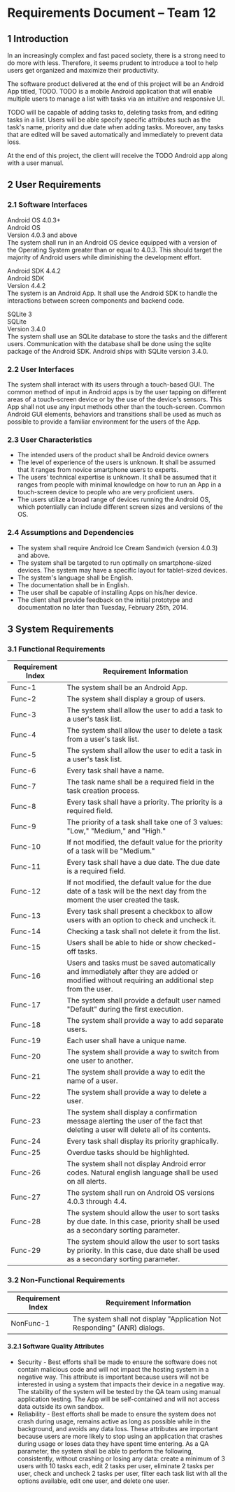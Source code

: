 ﻿# Requirements Document – Team 12

## 1 Introduction
In an increasingly complex and fast paced society, there is a strong need to do more with less. Therefore, it seems prudent to introduce a tool to help users get organized and maximize their productivity.

The software product delivered at the end of this project will be an Android App titled, TODO. TODO is a mobile Android application that will enable multiple users to manage a list with tasks via an intuitive and responsive UI.

TODO will be capable of adding tasks to, deleting tasks from, and editing tasks in a list. Users will be able specify specific attributes such as the task's name, priority and due date when adding tasks. Moreover, any tasks that are edited will be saved automatically and immediately to prevent data loss. 

At the end of this project, the client will receive the TODO Android app along with a user manual.

## 2 User Requirements

### 2.1 Software Interfaces
Android OS 4.0.3+  
Android OS  
Version 4.0.3 and above  
The system shall run in an Android OS device equipped with a version of the Operating System greater than or equal to 4.0.3. This should target the majority of Android users while diminishing the development effort.  

Android SDK 4.4.2  
Android SDK  
Version 4.4.2  
The system is an Android App. It shall use the Android SDK to handle the interactions between screen components and backend code.  
  
SQLite 3  
SQLite  
Version 3.4.0  
The system shall use an SQLite database to store the tasks and the different users. Communication with the database shall be done using the sqlite package of the Android SDK. Android ships with SQLite version 3.4.0.  


### 2.2 User Interfaces
The system shall interact with its users through a touch-based GUI. The common method of input in Android apps is by the user tapping on different areas of a touch-screen device or by the use of the device's sensors. This App shall not use any input methods other than the touch-screen. Common Android GUI elements, behaviors and transitions shall be used as much as possible to provide a familiar environment for the users of the App.  

### 2.3 User Characteristics
* The intended users of the product shall be Android device owners
* The level of experience of the users is unknown. It shall be assumed that it ranges from novice smartphone users to experts.
* The users' technical expertise is unknown. It shall be assumed that it ranges from people with minimal knowledge on how to run an App in a touch-screen device to people who are very proficient users.
* The users utilize a broad range of devices running the Android OS, which potentially can include different screen sizes and versions of the OS.

### 2.4 Assumptions and Dependencies
* The system shall require Android Ice Cream Sandwich (version 4.0.3) and above.  
* The system shall be targeted to run optimally on smartphone-sized devices. The system may have a specific layout for tablet-sized devices.  
* The system's language shall be English.   
* The documentation shall be in English.  
* The user shall be capable of installing Apps on his/her device.  
* The client shall provide feedback on the initial prototype and documentation no later than Tuesday, February 25th, 2014.  


## 3 System Requirements

### 3.1 Functional Requirements
Requirement Index | Requirement Information
-------------- | ---------------
Func-1 | The system shall be an Android App.  
Func-2 | The system shall display a group of users.  
Func-3 | The system shall allow the user to add a task to a user's task list.  
Func-4 | The system shall allow the user to delete a task from a user's task list.  
Func-5 | The system shall allow the user to edit a task in a user's task list.  
Func-6 | Every task shall have a name.  
Func-7 | The task name shall be a required field in the task creation process.  
Func-8 | Every task shall have a priority. The priority is a required field.
Func-9 | The priority of a task shall take one of 3 values: "Low," "Medium," and "High."
Func-10 | If not modified, the default value for the priority of a task will be "Medium."  
Func-11 | Every task shall have a due date. The due date is a required field.
Func-12 | If not modified, the default value for the due date of a task will be the next day from the moment the user created the task.  
Func-13 | Every task shall present a checkbox to allow users with an option to check and uncheck it.  
Func-14 | Checking a task shall not delete it from the list.  
Func-15 | Users shall be able to hide or show checked-off tasks.  
Func-16 | Users and tasks must be saved automatically and immediately after they are added or modified without requiring an additional step from the user.  
Func-17 | The system shall provide a default user named "Default" during the first execution.  
Func-18 | The system shall provide a way to add separate users.  
Func-19 | Each user shall have a unique name.
Func-20 | The system shall provide a way to switch from one user to another.  
Func-21 | The system shall provide a way to edit the name of a user.  
Func-22 | The system shall provide a way to delete a user.  
Func-23 | The system shall display a confirmation message alerting the user of the fact that deleting a user will delete all of its contents.  
Func-24 | Every task shall display its priority graphically.  
Func-25 | Overdue tasks should be highlighted.  
Func-26 | The system shall not display Android error codes. Natural english language shall be used on all alerts.  
Func-27 | The system shall run on Android OS versions 4.0.3 through 4.4.  
Func-28 | The system should allow the user to sort tasks by due date. In this case, priority shall be used as a secondary sorting parameter.  
Func-29 | The system should allow the user to sort tasks by priority. In this case, due date shall be used as a secondary sorting parameter.  

### 3.2 Non-Functional Requirements
Requirement Index | Requirement Information
-------------- | ---------------
NonFunc-1 | The system shall not display "Application Not Responding" (ANR) dialogs.  

#### 3.2.1 Software Quality Attributes
* Security - Best efforts shall be made to ensure the software does not contain malicious code and will not impact the hosting system in a negative way. This attribute is important because users will not be interested in using a system that impacts their device in a negative way. The stability of the system will be tested by the QA team using manual application testing. The App will be self-contained and will not access data outside its own sandbox.
* Reliability - Best efforts shall be made to ensure the system does not crash during usage, remains active as long as possible while in the background, and avoids any data loss. These attributes are important because users are more likely to stop using an application that crashes during usage or loses data they have spent time entering. As a QA parameter, the system shall be able to perform the following, consistently, without crashing or losing any data: create a minimum of 3 users with 10 tasks each, edit 2 tasks per user, eliminate 2 tasks per user, check and uncheck 2 tasks per user, filter each task list with all the options available, edit one user, and delete one user.
